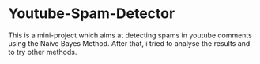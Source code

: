 # Youtube-Spam-Detector

This is a mini-project which aims at detecting spams in youtube comments using the Naive Bayes Method. After that, i tried to analyse the results and to try other methods.
